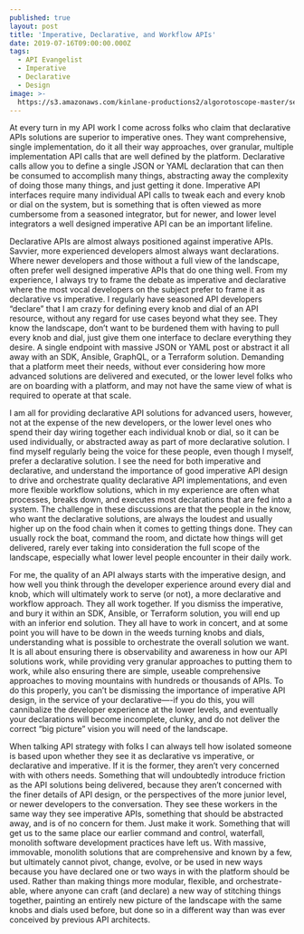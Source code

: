 ```yaml
---
published: true
layout: post
title: 'Imperative, Declarative, and Workflow APIs'
date: 2019-07-16T09:00:00.000Z
tags:
  - API Evangelist
  - Imperative
  - Declarative
  - Design
image: >-
  https://s3.amazonaws.com/kinlane-productions2/algorotoscope-master/server-cloud-server-racks-clouds-smoking-cigarette.jpg
---
```


At every turn in my API work I come across folks who claim that declarative APIs solutions are superior to imperative ones. They want comprehensive, single implementation, do it all their way approaches, over granular, multiple implementation API calls that are well defined by the platform. Declarative calls allow you to define a single JSON or YAML declaration that can then be consumed to accomplish many things, abstracting away the complexity of doing those many things, and just getting it done. Imperative API interfaces require many individual API calls to tweak each and every knob or dial on the system, but is something that is often viewed as more cumbersome from a seasoned integrator, but for newer, and lower level integrators a well designed imperative API can be an important lifeline.

Declarative APIs are almost always positioned against imperative APIs. Savvier, more experienced developers almost always want declarations. Where newer developers and those without a full view of the landscape, often prefer well designed imperative APIs that do one thing well. From my experience, I always try to frame the debate as imperative and declarative where the most vocal developers on the subject prefer to frame it as declarative vs imperative. I regularly have seasoned API developers “declare” that I am crazy for defining every knob and dial of an API resource, without any regard for use cases beyond what they see. They know the landscape, don’t want to be burdened them with having to pull every knob and dial, just give them one interface to declare everything they desire. A single endpoint with massive JSON or YAML post or abstract it all away with an SDK, Ansible, GraphQL, or a Terraform solution. Demanding that a platform meet their needs, without ever considering how more advanced solutions are delivered and executed, or the lower level folks who are on boarding with a platform, and may not have the same view of what is required to operate at that scale.

I am all for providing declarative API solutions for advanced users, however, not at the expense of the new developers, or the lower level ones who spend their day wiring together each individual knob or dial, so it can be used individually, or abstracted away as part of more declarative solution. I find myself regularly being the voice for these people, even though I myself, prefer a declarative solution. I see the need for both imperative and declarative, and understand the importance of good imperative API design to drive and orchestrate quality declarative API implementations, and even more flexible workflow solutions, which in my experience are often what processes, breaks down, and executes most declarations that are fed into a system. The challenge in these discussions are that the people in the know, who want the declarative solutions, are always the loudest and usually higher up on the food chain when it comes to getting things done. They can usually rock the boat, command the room, and dictate how things will get delivered, rarely ever taking into consideration the full scope of the landscape, especially what lower level people encounter in their daily work.

For me, the quality of an API always starts with the imperative design, and how well you think through the developer experience around every dial and knob, which will ultimately work to serve (or not), a more declarative and workflow approach. They all work together. If you dismiss the imperative, and bury it within an SDK, Ansible, or Terraform solution, you will end up with an inferior end solution. They all have to work in concert, and at some point you will have to be down in the weeds turning knobs and dials, understanding what is possible to orchestrate the overall solution we want. It is all about ensuring there is observability and awareness in how our API solutions work, while providing very granular approaches to putting them to work, while also ensuring there are simple, useable comprehensive approaches to moving mountains with hundreds or thousands of APIs. To do this properly, you can’t be dismissing the importance of imperative API design, in the service of your declarative—-if you do this, you will cannibalize the developer experience at the lower levels, and eventually your declarations will become incomplete, clunky, and do not deliver the correct “big picture” vision you will need of the landscape.

When talking API strategy with folks I can always tell how isolated someone is based upon whether they see it as declarative vs imperative, or declarative and imperative. If it is the former, they aren’t very concerned with with others needs. Something that will undoubtedly introduce friction as the API solutions being delivered, because they aren’t concerned with the finer details of API design, or the perspectives of the more junior level, or newer developers to the conversation. They see these workers in the same way they see imperative APIs, something that should be abstracted away, and is of no concern for them. Just make it work. Something that will get us to the same place our earlier command and control, waterfall, monolith software development practices have left us. With massive, immovable, monolith solutions that are comprehensive and known by a few, but ultimately cannot pivot, change, evolve, or be used in new ways because you have declared one or two ways in with the platform should be used. Rather than making things more modular, flexible, and orchestrate-able, where anyone can craft (and declare) a new way of stitching things together, painting an entirely new picture of the landscape with the same knobs and dials used before, but done so in a different way than was ever conceived by previous API architects.
